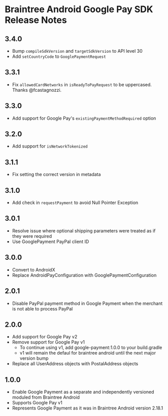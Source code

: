 # Braintree Android Google Pay SDK Release Notes

## 3.4.0

* Bump `compileSdkVersion` and `targetSdkVersion` to API level 30
* Add `setCountryCode` to `GooglePaymentRequest`

## 3.3.1

* Fix `allowedCardNetworks` in `isReadyToPayRequest` to be uppercased. Thanks @fcastagnozzi.

## 3.3.0

* Add support for Google Pay's `existingPaymentMethodRequired` option

## 3.2.0

* Add support for `isNetworkTokenized`

## 3.1.1

* Fix setting the correct version in metadata

## 3.1.0

* Add check in `requestPayment` to avoid Null Pointer Exception

## 3.0.1

* Resolve issue where optional shipping parameters were treated as if they were required
* Use GooglePayment PayPal client ID

## 3.0.0

* Convert to AndroidX
* Replace AndroidPayConfiguration with GooglePaymentConfiguration

## 2.0.1

* Disable PayPal payment method in Google Payment when the merchant is not able to process PayPal

## 2.0.0

* Add support for Google Pay v2
* Remove support for Google Pay v1
  * To continue using v1, add google-payment:1.0.0 to your build.gradle
  * v1 will remain the defaul for braintree android until the next major version bump
* Replace all UserAddress objects with PostalAddress objects

## 1.0.0

* Enable Google Payment as a separate and independently versioned moduled from Braintree Android
* Supports Google Pay v1
* Represents Google Payment as it was in Braintree Android version 2.18.1

